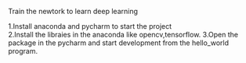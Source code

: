 Train the newtork to learn deep learning 

1.Install anaconda and pycharm to start the project <br/>
2.Install the libraies in the anaconda like opencv,tensorflow. 
3.Open the package in the pycharm and start development from the hello_world program.

